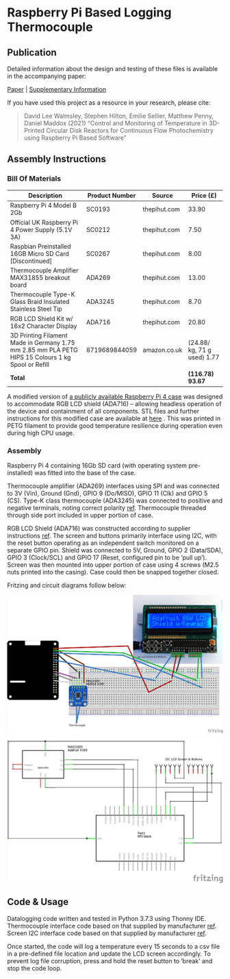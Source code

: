 # Raspberry Pi Based Logging Thermocouple

## Publication

Detailed information about the design and testing of these files is available in the accompanying paper:

[Paper][paper] | [Supplementary Information][si]

If you have used this project as a resource in your research, please cite:

> David Lee Walmsley, Stephen Hilton, Emilie Sellier, Matthew Penny, Daniel Maddox (2021) “Control and Monitoring of Temperature in 3D-Printed Circular Disk Reactors for Continuous Flow Photochemistry using Raspberry Pi Based Software”

[paper]: https://github.com/vernalis/3Dprint_files/blob/master/Photo-CDR%20Cooler/Control%20and%20Monitoring%20of%20Temperature%20in%203D-Printed%20Photo-CDRs.pdf
[si]: https://github.com/vernalis/3Dprint_files/blob/master/Photo-CDR%20Cooler/Control%20and%20Monitoring%20of%20Temperature%20in%203D-Printed%20Photo-CDRs%20Supplementary%20Information.pdf

## Assembly Instructions

### Bill Of Materials

| Description | Product Number | Source | Price (£) |
| ------ | ------ | ------ | ------ |
| Raspberry Pi 4 Model B 2Gb | SC0193 | thepihut.com | 33.90 |
| Official UK Raspberry Pi 4 Power Supply (5.1V 3A) | SC0212 | thepihut.com | 7.50 |
| Raspbian Preinstalled 16GB Micro SD Card [Discontinued] | SC0267 | thepihut.com | 8.00 |
| Thermocouple Amplifier MAX31855 breakout board | ADA269 | thepihut.com | 13.00 |
| Thermocouple Type-K Glass Braid Insulated Stainless Steel Tip | ADA3245 | thepihut.com | 8.70 |
| RGB LCD Shield Kit w/ 16x2 Character Display | ADA716 | thepihut.com | 20.80 |
| 3D Printing Filament Made in Germany 1.75 mm 2.85 mm PLA PETG HIPS 15 Colours 1 kg Spool or Refill | 8719689844059 | amazon.co.uk | (24.88/ kg, 71 g used) 1.77 |
| **Total** |  |  | **(116.78) 93.67** |

A modified version of [a publicly available Raspberry Pi 4 case](https://www.thingiverse.com/thing:3723561) was designed to accommodate RGB LCD shield (ADA716) – allowing headless operation of the device and containment of all components. STL files and further instructions for this modified case are available at [here][case] . This was printed in PETG filament to provide good temperature resilience during operation even during high CPU usage.

[case]: https://github.com/vernalis/3Dprint_files

### Assembly

Raspberry Pi 4 containing 16Gb SD card (with operating system pre-installed) was fitted into the base of the case.

Thermocouple amplifier (ADA269) interfaces using SPI and was connected to 3V (Vin), Ground (Gnd), GPIO 9 (Do/MISO), GPIO 11 (Clk) and GPIO 5 (CS). Type-K class thermocouple (ADA3245) was connected to positive and negative terminals, noting correct polarity [ref][ADA269]. Thermocouple threaded through side port included in upper portion of case.

RGB LCD Shield (ADA716) was constructed according to supplier instructions [ref][ADA716]. The screen and buttons primarily interface using I2C, with the reset button operating as an independent switch monitored on a separate GPIO pin. Shield was connected to 5V, Ground, GPIO 2 (Data/SDA), GPIO 3 (Clock/SCL) and GPIO 17 (Reset, configured pin to be ‘pull up’). Screen was then mounted into upper portion of case using 4 screws (M2.5 nuts printed into the casing). Case could then be snapped together closed.

Fritzing and circuit diagrams follow below:

![Fritzing_Diagram][fritzing]

![Circuit_Diagram][circuit]

[circuit]: Circuit.png
[fritzing]: Fritzing.png
[ADA269]: https://learn.adafruit.com/thermocouple/overview
[ADA716]: https://learn.adafruit.com/rgb-lcd-shield/overview
## Code & Usage

Datalogging code written and tested in Python 3.7.3 using Thonny IDE. Thermocouple interface code based on that supplied by manufacturer [ref][ADA269]. Screen I2C interface code based on that supplied by manufacturer [ref][ADA716].

Once started, the code will log a temperature every 15 seconds to a csv file in a pre-defined file location and update the LCD screen accordingly.
To prevent log file corruption, press and hold the reset button to ‘break’ and stop the code loop.

